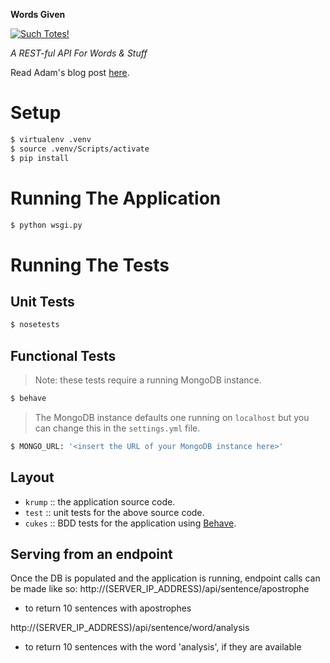 **Words Given**

[![Such Totes!](https://img.shields.io/badge/such-totes-purple.svg)](https://micromaterialsblog.wordpress.com/)

_A REST-ful API For Words & Stuff_

Read Adam's blog post
[here](https://micromaterialsblog.wordpress.com/2016/10/08/scaling-for-the-future-an-api-for-micromaterials/).

# Setup

```bash
$ virtualenv .venv
$ source .venv/Scripts/activate
$ pip install
```

# Running The Application

```bash
$ python wsgi.py
```

# Running The Tests

## Unit Tests

```bash
$ nosetests
```

## Functional Tests

> Note: these tests require a running MongoDB instance.

```bash
$ behave
```

> The MongoDB instance defaults one running on `localhost`
> but you can change this in the `settings.yml` file.

```bash
$ MONGO_URL: '<insert the URL of your MongoDB instance here>'
```

## Layout

* `krump` :: the application source code.
* `test` :: unit tests for the above source code.
* `cukes` :: BDD tests for the application using [Behave](http://pythonhosted.org/behave/).

## Serving from an endpoint

Once the DB is populated and the application is running, endpoint calls can be made like so:
http://(SERVER_IP_ADDRESS)/api/sentence/apostrophe
- to return 10 sentences with apostrophes

http://(SERVER_IP_ADDRESS)/api/sentence/word/analysis
- to return 10 sentences with the word 'analysis', if they are available
